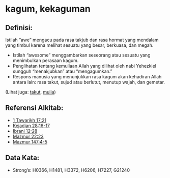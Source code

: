 # kagum, kekaguman

## Definisi:

Istilah “awe” mengacu pada rasa takjub dan rasa hormat yang mendalam yang timbul karena melihat sesuatu yang besar, berkuasa, dan megah.

* Istilah “awesome” menggambarkan seseorang atau sesuatu yang menimbulkan perasaan kagum.
* Penglihatan tentang kemuliaan Allah yang dilihat oleh nabi Yehezkiel sungguh “menakjubkan” atau “mengagumkan.”
* Respons manusia yang menunjukkan rasa kagum akan kehadiran Allah antara lain: rasa takut, sujud atau berlutut, menutup wajah, dan gemetar.

(Lihat juga: [takut](../kt/fear.md), [mulia](../kt/glory.md))

## Referensi Alkitab:

* [1 Tawarikh 17:21](rc://en/tn/help/1ch/17/21)
* [Kejadian 28:16-17](rc://en/tn/help/gen/28/16)
* [Ibrani 12:28](rc://en/tn/help/heb/12/28)
* [Mazmur 22:23](rc://en/tn/help/psa/022/23)
* [Mazmur 147:4-5](rc://en/tn/help/psa/147/004)

## Data Kata:

* Strong’s: H0366, H1481, H3372, H6206, H7227, G21240
